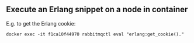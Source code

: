 ## Execute an Erlang snippet on a node in container

E.g. to get the Erlang cookie:

`docker exec -it f1ca10f44970 rabbitmqctl eval "erlang:get_cookie()."`


